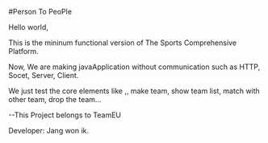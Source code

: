 #Person To PeoPle

Hello world, 

This is the mininum functional version of The Sports Comprehensive Platform. 

Now, We are making javaApplication without communication such as HTTP, Socet, Server, Client.

We just test the core elements like ,, make team, show team list, match with other team, drop the team... 

--This Project belongs to TeamEU


Developer: Jang won ik.